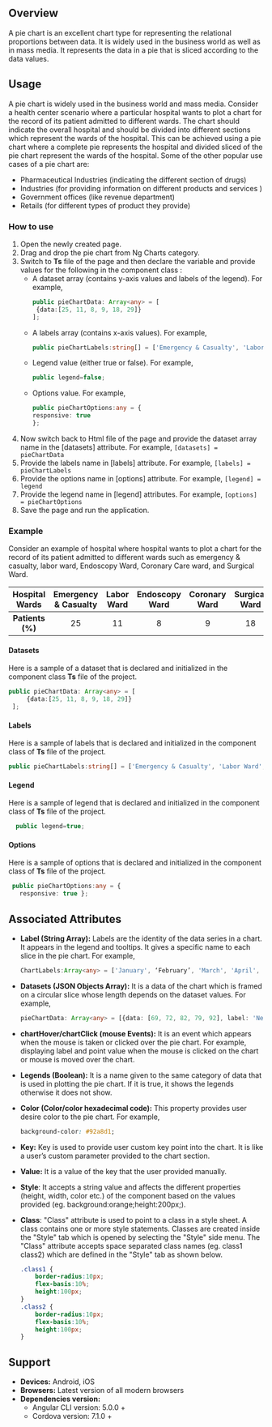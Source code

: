 ## Overview
A pie chart is an excellent chart type for representing the relational proportions between data. It is widely used in the business world as well as in mass media. It represents the data in a pie that is sliced according to the data values.

## Usage
A pie chart is widely used in the business world and mass media.
Consider a health center scenario where a particular hospital wants to plot a chart for the record of its patient admitted to different wards. The chart should indicate the overall hospital and should be divided into different sections which represent the wards of the hospital. This can be achieved using a pie chart where a complete pie represents the hospital and divided sliced of the pie chart represent the wards of the hospital. 
Some of the other popular use cases of a pie chart are:
-   Pharmaceutical Industries (indicating the different section of drugs)
-   Industries (for providing information on different products and services )
-   Government offices (like revenue department)
-   Retails (for different types of product they provide)

### How to use
1. Open the newly created page.
2. Drag and drop the pie chart from Ng Charts category.
3. Switch to **Ts** file of the page and then declare the variable and provide values for the following in the component class : 
    * A dataset array (contains y-axis values and labels of the legend). For example,
        ```typescript 
        public pieChartData: Array<any> = [
         {data:[25, 11, 8, 9, 18, 29]}
        ];
        ```
    * A labels array (contains x-axis values). For example,
        ```typescript
        public pieChartLabels:string[] = ['Emergency & Casualty', 'Labor Ward', 'Endoscopy Ward', 'Coronary Ward', 'Surgical Ward','General Ward'];
        ```
    * Legend value (either true or false). For example, 
        ```typescript
        public legend=false;
        ```
    * Options value. For example,
        ```typescript
        public pieChartOptions:any = {
        responsive: true
        };
        ```
4. Now switch back to Html file of the page and provide the dataset array name in the [datasets] attribute. For example,
        ```
		[datasets] = pieChartData
		```
6. Provide the labels name in [labels] attribute. For example,
        ```
        [labels] = pieChartLabels
        ```
7. Provide the options name in [options] attribute. For example,
        ```
        [legend] = legend
        ```
8. Provide the legend name in [legend] attributes. For example,
        ```
		[options] = pieChartOptions
		```
9. Save the page and run the application. 
### Example
Consider an example of hospital where hospital wants to plot a chart for the record of its patient admitted to different wards such as emergency & casualty, labor ward, Endoscopy Ward, Coronary Care ward, and Surgical Ward.

| Hospital Wards | Emergency &  Casualty | Labor Ward | Endoscopy Ward | Coronary Ward | Surgical Ward | General Ward |
| :------: | :------: | :------: | :------: | :------: | :------: | :------: |
| **Patients (%)** | 25 | 11 | 8 | 9 | 18 | 29 |

#### Datasets
Here is a sample of a dataset that is declared and initialized in the component class **Ts** file of the project. 
```typescript
public pieChartData: Array<any> = [
     {data:[25, 11, 8, 9, 18, 29]}
 ];
```
#### Labels
Here is a sample of labels that is declared and initialized in the component class of **Ts** file of the project.
```typescript
public pieChartLabels:string[] = ['Emergency & Casualty', 'Labor Ward', 'Endoscopy Ward', 'Coronary Ward', 'Surgical Ward','General Ward'];
```
#### Legend
Here is a sample of legend that is declared and initialized in the component class of **Ts** file of the project.
```typescript
  public legend=true;
```
#### Options
Here is a sample of options that is declared and initialized in the component class of **Ts** file of the project.
```typescript
 public pieChartOptions:any = {
   responsive: true };
```
## Associated Attributes
- **Label (String Array):** Labels are the identity of the data series in a chart. It appears in the legend and tooltips. It gives a specific name to each slice in the pie chart. For example, 
    ```typescript
    ChartLabels:Array<any> = ['January', ‘February’, 'March', 'April', 'May', 'June', 'July'];
    ```

-   **Datasets (JSON Objects Array):** It is a data of the chart which is framed on a circular slice whose length depends on the dataset values. For example,
    ```typescript
    pieChartData: Array<any> = [{data: [69, 72, 82, 79, 92], label: 'Net Profit Margin (%)'} ];
    ```
- **chartHover/chartClick (mouse Events):** It is an event which appears when the mouse is taken or clicked over the pie chart. For example, displaying label and point value when the mouse is clicked on the chart or mouse is moved over the chart. 
- **Legends (Boolean):** It is a name given to the same category of data that is used in plotting the pie chart. If it is true, it shows the legends otherwise it does not show.
- **Color (Color/color hexadecimal code):** This property provides user desire color to the pie chart. For example, 
    ```css
    background-color: #92a8d1;
    ```

-   **Key:** Key is used to provide user custom key point into the chart. It is like a user’s custom parameter provided to the chart section.

-   **Value:** It is a value of the key that the user provided manually.
- **Style**: It accepts a string value and affects the different properties (height, width, color etc.) of the component based on the values provided (eg. background:orange;height:200px;).

- **Class**: "Class" attribute is used to point to a class in a style sheet. A class contains one or more style statements. Classes are created inside the "Style" tab which is opened by selecting the "Style" side menu. The "Class" attribute accepts space separated class names (eg. class1 class2) which are defined in the "Style" tab as shown below.
    ```css
    .class1 {
        border-radius:10px;
        flex-basis:10%;
        height:100px;
    }
    .class2 {
        border-radius:10px;
        flex-basis:10%;
        height:100px;
    }
    
    ```
## Support
- **Devices:** Android, iOS
- **Browsers:**  Latest version of all modern browsers
- **Dependencies version:** 
    - Angular CLI version: 5.0.0 + 
    - Cordova version: 7.1.0 +
